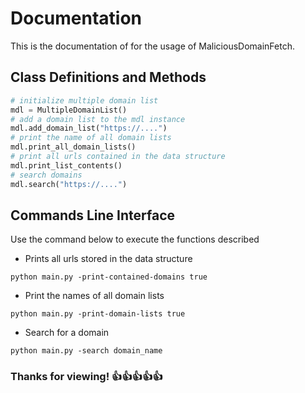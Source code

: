 # Documentation
This is the documentation of for the usage of MaliciousDomainFetch.

## Class Definitions and Methods

```python
# initialize multiple domain list
mdl = MultipleDomainList() 
# add a domain list to the mdl instance
mdl.add_domain_list("https://....") 
# print the name of all domain lists
mdl.print_all_domain_lists() 
# print all urls contained in the data structure
mdl.print_list_contents()
# search domains
mdl.search("https://....")
```

## Commands Line Interface
Use the command below to execute the functions described

* Prints all urls stored in the data structure

```
python main.py -print-contained-domains true
```

* Print the names of all domain lists 

```
python main.py -print-domain-lists true
```

* Search for a domain

```
python main.py -search domain_name
```
### Thanks for viewing! :+1::+1::+1::+1::+1: